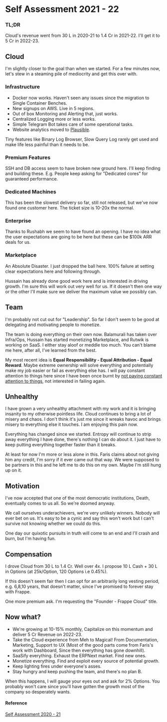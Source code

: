 # Self Assessment 2021 - 22

### TL;DR
Cloud's revenue went from 30 L in 2020-21 to 1.4 Cr in 2021-22. I'll get it to 5 Cr in 2022-23.

## Cloud
I'm slightly closer to the goal than when we started. For a few minutes now, let's stew in a steaming pile of mediocrity and get this over with.

### Infrastructure
- Docker now works. Haven't seen any issues since the migration to Single Container Benches.
- New signups on AWS. Live in 5 regions.
- Out of box Monitoring and Alerting that, just works.
- Centralized Logging more or less works.
- Simple Telegram Bot takes care of some operational tasks.
- Website analytics moved to [Plausible](https://analytics.frappe.cloud).

Tiny features like Binary Log Browser, Slow Query Log rarely get used and make life less painful than it needs to be. 

### Premium Features
SSH and DB access seem to have broken new ground here. I'll keep finding and building these. E.g. People keep asking for "Dedicated cores" for guaranteed performance.

### Dedicated Machines
This has been the slowest delivery so far, still not released, but we've now found one customer here. The ticket size is 10-20x the normal.

### Enterprise
Thanks to Rushabh we seem to have found an opening. I have no idea what the user expectations are going to be here but these can be $100k ARR deals for us.

### Marketplace
An Absolute Disaster. I just dropped the ball here. 100% failure at setting clear expectations here and following through.

Hussain has already done good work here and is interested in driving growth. I'm sure this will work out very well for us. If it doesn't then one way or the other I'll make sure we deliver the maximum value we possibly can.

## Team
I'm probably not cut out for "Leadership". So far I don't seem to be good at delegating and motivating people to monetize.

The team is doing everything on their own now. Balamurali has taken over Infra/Ops, Hussain has started monetizing Marketplace, and Rutwik is working on SaaS. I either stay aloof or meddle too much. You can't blame me here, after all, I've learned from the best.

My most recent idea is **Equal Responsibility - Equal Attribution - Equal Reward**. Maybe extreme ownership will solve everything and potentially make my job easier or fail as everything else has. I will pay constant attention to things here since I have been once burnt by [not paying constant attention to things](https://gameplan.frappe.io/t/frappe-cloud-march-2021/930/2?u=aditya), not interested in failing again.

## Unhealthy
I have grown a very unhealthy attachment with my work and it is bringing insanity to my otherwise pointless life. Cloud continues to bring a lot of misery and chaos. I don't think it's just me since it wreaks havoc and brings misery to everything else it touches. I am enjoying this pain now.

Everything has changed since we started. Entropy will continue to strip away everything I have done, there's nothing I can do about it. I just have to keep putting everything together faster than it breaks. 

At least for now I'm more or less alone in this. Faris claims about not giving him any credit, I'm sorry if it ever came out that way. We were supposed to be partners in this and he left me to do this on my own. Maybe I'm still hung up on it.

## Motivation
I've now accepted that one of the most democratic institutions, Death, eventually comes to us all. So we're doomed anyway.

We call ourselves underachievers, we're very unlikely winners. Nobody will ever bet on us. It's easy to be a cynic and say this won't work but I can't survive not knowing whether we could do this.

One day our quixotic pursuits in truth will come to an end and I'll crash and burn, but I'm having fun.

## Compensation

I drove Cloud from 30 L to 1.4 Cr. Well over 4x. I propose 10 L Cash + 30 L in Options (at 25k/Option, 120 Options i.e 0.45%).

If this doesn't seem fair then I can opt for an arbitrarily long vesting period, e.g. 6,8,10 years, that doesn't matter, since I've promised to forever stay with Frappe.

One more premium ask. I'm requesting the "Founder - Frappe Cloud" title.

## Now what?
- We're growing at 10-15% monthly, Capitalize on this momentum and deliver 5 Cr Revenue on 2022-23.
- Take the Cloud experience from Meh to Magical! From Documentation, Marketing, Support to UX (Most of the good parts come from Faris's work with Dashboard, Since then everything has gone downhill).
- SaaSify everything. Exhaust the ERPNext market. Find new ones.
- Monetize everything. Find and exploit every source of potential growth.
- Keep lighting fires under everyone's asses.
- Stay hungry and keep pushing the team, and there's no plan B.

When this happens, I will gauge your eyes out and ask for 2% Options. You probably won't care since you'll have gotten the growth most of the company so desperately wants.

#### Reference
[Self Assessment 2020 - 21](https://adityahase.github.io/2020)
